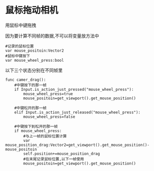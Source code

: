 # 鼠标拖动相机

用鼠标中键拖拽

因为要计算不同帧的数据,不可以将变量放方法中

    #记录的鼠标位置
    var mouse_positoin:Vector2
    #鼠标中键按下
    var mouse_wheel_press:bool

以下三个状态分别在不同帧里

    func camer_drag():
        #中键按下的那一帧
        if Input.is_action_just_pressed("mouse_wheel_press"):
            mouse_wheel_press=true
            mouse_positoin=get_viewport().get_mouse_position()

        #中键松开的那一帧    
        elif Input.is_action_just_released("mouse_wheel_press"):
            mouse_wheel_press=false

        #中键按下到松开的那一帧
        if mouse_wheel_press:
            #与上一帧的鼠标位置计算
            var mouse_position_drag:Vector2=get_viewport().get_mouse_position()-mouse_positoin
            self.position+=mouse_position_drag
            #在末尾记录鼠标位置,以下一帧使用
            mouse_positoin=get_viewport().get_mouse_position()
